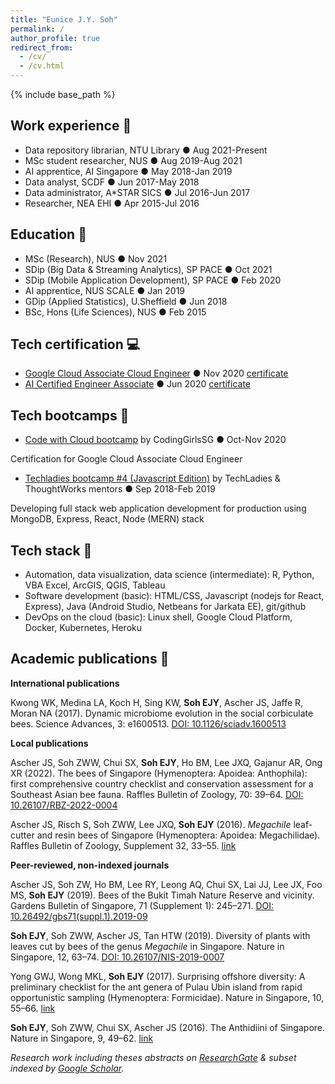 ```yaml
---
title: "Eunice J.Y. Soh"
permalink: /
author_profile: true
redirect_from: 
  - /cv/
  - /cv.html
---
```


{% include base_path %}

## Work experience 🦟

- Data repository librarian, NTU Library ● Aug 2021-Present
- MSc student researcher, NUS ● Aug 2019-Aug 2021 
- AI apprentice, AI Singapore ● May 2018-Jan 2019 
- Data analyst, SCDF ● Jun 2017-May 2018
- Data administrator, A*STAR SICS ● Jul 2016-Jun 2017
- Researcher, NEA EHI ● Apr 2015-Jul 2016 

## Education 💯

- MSc (Research), NUS ● Nov 2021
- SDip (Big Data & Streaming Analytics), SP PACE ● Oct 2021
- SDip (Mobile Application Development), SP PACE ● Feb 2020
- AI apprentice, NUS SCALE ● Jan 2019 
- GDip (Applied Statistics), U.Sheffield ● Jun 2018
- BSc, Hons (Life Sciences), NUS ● Feb 2015 

## Tech certification 💻

- [Google Cloud Associate Cloud Engineer](https://cloud.google.com/certification/cloud-engineer) ● Nov 2020 [certificate](https://www.credential.net/6dd8ebe9-2d51-4007-96f6-070c26371828)
- [AI Certified Engineer Associate](https://www.aisingapore.org/ai-certification/) ● Jun 2020 [certificate](https://certified.aisingapore.org/aac1f3b4-7ece-4369-bd5a-571fa68efe81)

## Tech bootcamps 💪

- [Code with Cloud bootcamp](https://cloud.codinggirls.sg/) by CodingGirlsSG ● Oct-Nov 2020 

Certification for Google Cloud Associate Cloud Engineer

- [Techladies bootcamp #4 (Javascript Edition)](https://www.youtube.com/watch?v=nXAMaTO-uSw) by TechLadies & ThoughtWorks mentors  ● Sep 2018-Feb 2019 

Developing full stack web application development for production using MongoDB, Express, React, Node (MERN) stack

## Tech stack 🦋

- Automation, data visualization, data science (intermediate): R, Python, VBA Excel, ArcGIS, QGIS, Tableau 
- Software development (basic): HTML/CSS, Javascript (nodejs for React, Express), Java (Android Studio, Netbeans for Jarkata EE), git/github 
- DevOps on the cloud (basic): Linux shell, Google Cloud Platform, Docker, Kubernetes, Heroku

## Academic publications 🐝

**International publications**

Kwong WK, Medina LA, Koch H, Sing KW, **Soh EJY**, Ascher JS, Jaffe R, Moran NA (2017). Dynamic microbiome evolution in the social corbiculate bees. Science Advances, 3: e1600513. [DOI: 10.1126/sciadv.1600513](https://doi.org/10.1126/sciadv.1600513)

**Local publications**

Ascher JS, Soh ZWW, Chui SX, **Soh EJY**, Ho BM, Lee JXQ, Gajanur AR, Ong XR (2022). The bees of Singapore (Hymenoptera: Apoidea: Anthophila): first comprehensive country checklist and conservation assessment for a Southeast Asian bee fauna. Raffles Bulletin of Zoology, 70: 39–64. [DOI: 10.26107/RBZ-2022-0004](https://doi.org/10.26107/RBZ-2022-0004)

Ascher JS, Risch S, Soh ZWW, Lee JXQ, **Soh EJY** (2016). *Megachile* leaf-cutter and resin bees of Singapore (Hymenoptera: Apoidea: Megachilidae). Raffles Bulletin of Zoology, Supplement 32, 33–55. [link](https://lkcnhm.nus.edu.sg/wp-content/uploads/sites/10/app/uploads/2017/06/S32rbz033-055.pdf)

**Peer-reviewed, non-indexed journals**

Ascher JS, Soh ZW, Ho BM, Lee RY, Leong AQ, Chui SX, Lai JJ, Lee JX, Foo MS, **Soh EJY** (2019). Bees of the Bukit Timah Nature Reserve and vicinity. Gardens Bulletin of Singapore, 71 (Supplement 1): 245–271. [DOI: 10.26492/gbs71(suppl.1).2019-09](https://doi.org/10.26492/gbs71(suppl.1).2019-09)

**Soh EJY**, Soh ZWW, Ascher JS, Tan HTW (2019). Diversity of plants with leaves cut by bees of the genus *Megachile* in Singapore. Nature in Singapore, 12, 63–74. [DOI: 10.26107/NIS-2019-0007](https://doi.org/10.26107/NIS-2019-0007)

Yong GWJ, Wong MKL, **Soh EJY** (2017). Surprising offshore diversity: A preliminary checklist for the ant genera of Pulau Ubin island from rapid opportunistic sampling (Hymenoptera: Formicidae). Nature in Singapore, 10, 55–66. [link](https://lkcnhm.nus.edu.sg/app/uploads/2017/09/2017nis055-066.pdf)

**Soh EJY**, Soh ZWW, Chui SX, Ascher JS (2016). The Anthidiini of Singapore. Nature in Singapore, 9, 49–62. [link](https://lkcnhm.nus.edu.sg/wp-content/uploads/sites/10/app/uploads/2017/04/2016nis049-062.pdf)


*Research work including theses abstracts on [ResearchGate](https://www.researchgate.net/profile/Eunice_Soh2/research) & subset indexed by [Google Scholar](https://scholar.google.com/citations?user=8tnjlIUAAAAJ).*
